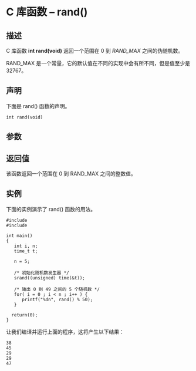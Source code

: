 # C 库函数 – rand()


## 描述

C 库函数 **int rand(void)** 返回一个范围在 0 到 _RAND_MAX_ 之间的伪随机数。

RAND_MAX 是一个常量，它的默认值在不同的实现中会有所不同，但是值至少是 32767。

## 声明

下面是 rand() 函数的声明。

    int rand(void)

## 参数

## 返回值

该函数返回一个范围在 0 到 RAND_MAX 之间的整数值。

## 实例

下面的实例演示了 rand() 函数的用法。

    #include 
    #include 

    int main()
    {
       int i, n;
       time_t t;

       n = 5;

       /* 初始化随机数发生器 */
       srand((unsigned) time(&t));

       /* 输出 0 到 49 之间的 5 个随机数 */
       for( i = 0 ; i < n ; i++ ) {
          printf("%dn", rand() % 50);
       }

      return(0);
    }

让我们编译并运行上面的程序，这将产生以下结果：

    38
    45
    29
    29
    47